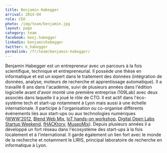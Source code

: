 ```yaml
---
title: Benjamin Habegger
arrival: 2014-04
role: CEO
photo: /img/team/benjamin.jpg
layout: page
category: team
facebook: benj.habegger
linkedin: benjaminhabegger
twitter: b_habegger
permalink: /fr/team/benjamin-habegger/
---
```

Benjamin Habegger est un entrepreneur avec un parcours à la fois scientifique, technique et
entrepreneurial. Il possède une thèse en informatique et est un expert dans le traitement des données
(intégration de données, analyse, moteurs de recherche et apprentissage automatique). Il a travaillé 6 ans
dans l'académie, suivi de plusieurs années dans l'édition logicielle avant d'avoir monté une première
entreprise (109Lab) avec deux associés dans laquelle il a joué le rôle de CTO. Il est actif dans l'éco-
système tech et start-up notamment à Lyon mais aussi à une échelle internationale. Il participe à l'organisation ou
co-organise différents événements liés aux start-ups ou aux technologies numériques
([WWW’2012](http://www2012.org/), [Blend Web Mix](http://www.blendwebmix.com/), [IoT hands-on workshop](http://www.atelier-objets-connectes.org/),
[Digital Open Labs Startup Weekend](http://lyon.startupweekend.org/events/sw-lyon-digital-openlabs/), [fHACKtory](http://www.fhacktory.com/), [MuseoMix](http://www.museomix.org/en/)).
Depuis plusieurs années il a développé un fort réseau dans l'écosystème des start-ups à la fois localement et à l'international. Il
garde également un lien fort avec le monde de la recherche et notamment le LIRIS, principal laboratoire de recherche en
informatique à Lyon.
